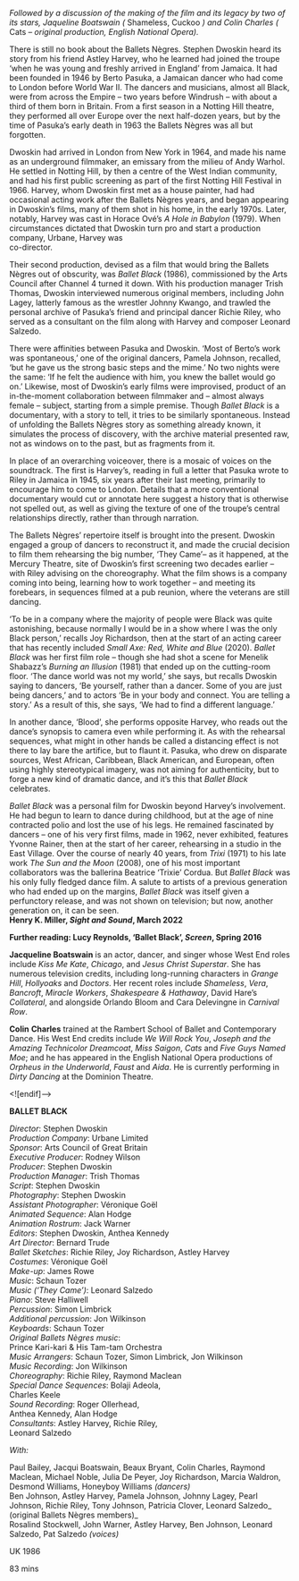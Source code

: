 

_Followed by a discussion of the making of the film and its legacy by two of its stars, Jaqueline Boatswain (_ Shameless, Cuckoo _) and Colin Charles (_ Cats _– original production, English National Opera)._

There is still no book about the Ballets Nègres. Stephen Dwoskin heard its story from his friend Astley Harvey, who he learned had joined the troupe ‘when he was young and freshly arrived in England’ from Jamaica. It had been founded in 1946 by Berto Pasuka, a Jamaican dancer who had come to London before World War II. The dancers and musicians, almost all Black, were from across the Empire – two years before Windrush – with about a third of them born in Britain. From a first season in a Notting Hill theatre, they performed all over Europe over the next half-dozen years, but by the time of Pasuka’s early death in 1963 the Ballets Nègres was all but forgotten.

Dwoskin had arrived in London from New York in 1964, and made his name as an underground filmmaker, an emissary from the milieu of Andy Warhol. He settled in Notting Hill, by then a centre of the West Indian community, and had his first public screening as part of the first Notting Hill Festival in 1966. Harvey, whom Dwoskin first met as a house painter, had had occasional acting work after the Ballets Nègres years, and began appearing in Dwoskin’s films, many of them shot in his home, in the early 1970s. Later, notably, Harvey was cast in Horace Ové’s _A Hole in Babylon_ (1979). When circumstances dictated that Dwoskin turn pro and start a production company, Urbane, Harvey was  
co-director.

Their second production, devised as a film that would bring the Ballets Nègres out of obscurity, was _Ballet Black_ (1986), commissioned by the Arts Council after Channel 4 turned it down. With his production manager Trish Thomas, Dwoskin interviewed numerous original members, including John Lagey, latterly famous as the wrestler Johnny Kwango, and trawled the personal archive of Pasuka’s friend and principal dancer Richie Riley, who served as a consultant on the film along with Harvey and composer Leonard Salzedo.

There were affinities between Pasuka and Dwoskin. ‘Most of Berto’s work was spontaneous,’ one of the original dancers, Pamela Johnson, recalled, ‘but he gave us the strong basic steps and the mime.’ No two nights were the same: ‘If he felt the audience with him, you knew the ballet would go on.’ Likewise, most of Dwoskin’s early films were improvised, product of an in-the-moment collaboration between filmmaker and – almost always female – subject, starting from a simple premise. Though _Ballet Black_ is a documentary, with a story to tell, it tries to be similarly spontaneous. Instead of unfolding the Ballets Nègres story as something already known, it simulates the process of discovery, with the archive material presented raw, not as windows on to the past, but as fragments from it.

In place of an overarching voiceover, there is a mosaic of voices on the soundtrack. The first is Harvey’s, reading in full a letter that Pasuka wrote to Riley in Jamaica in 1945, six years after their last meeting, primarily to encourage him to come to London. Details that a more conventional documentary would cut or annotate here suggest a history that is otherwise not spelled out, as well as giving the texture of one of the troupe’s central relationships directly, rather than through narration.

The Ballets Nègres’ repertoire itself is brought into the present. Dwoskin engaged a group of dancers to reconstruct it, and made the crucial decision to film them rehearsing the big number, ‘They Came’– as it happened, at the Mercury Theatre, site of Dwoskin’s first screening two decades earlier – with Riley advising on the choreography. What the film shows is a company coming into being, learning how to work together – and meeting its forebears, in sequences filmed at a pub reunion, where the veterans are still dancing.

‘To be in a company where the majority of people were Black was quite astonishing, because normally I would be in a show where I was the only Black person,’ recalls Joy Richardson, then at the start of an acting career that has recently included _Small Axe: Red, White and Blue_ (2020). _Ballet Black_ was her first film role – though she had shot a scene for Menelik Shabazz’s _Burning an Illusion_ (1981) that ended up on the cutting-room floor. ‘The dance world was not my world,’ she says, but recalls Dwoskin saying to dancers, ‘Be yourself, rather than a dancer. Some of you are just being dancers,’ and to actors ‘Be in your body and connect. You are telling a story.’ As a result of this, she says, ‘We had to find a different language.’

In another dance, ‘Blood’, she performs opposite Harvey, who reads out the dance’s synopsis to camera even while performing it. As with the rehearsal sequences, what might in other hands be called a distancing effect is not there to lay bare the artifice, but to flaunt it. Pasuka, who drew on disparate sources, West African, Caribbean, Black American, and European, often using highly stereotypical imagery, was not aiming for authenticity, but to forge a new kind of dramatic dance, and it’s this that _Ballet Black_ celebrates.

_Ballet Black_ was a personal film for Dwoskin beyond Harvey’s involvement.  
He had begun to learn to dance during childhood, but at the age of nine contracted polio and lost the use of his legs. He remained fascinated by dancers – one of his very first films, made in 1962, never exhibited, features Yvonne Rainer, then at the start of her career, rehearsing in a studio in the East Village. Over the course of nearly 40 years, from _Trixi_ (1971) to his late work _The Sun and the Moon_ (2008), one of his most important collaborators was the ballerina Beatrice ‘Trixie’ Cordua. But _Ballet Black_ was his only fully fledged dance film. A salute to artists of a previous generation who had ended up on the margins, _Ballet Black_ was itself given a perfunctory release, and was not shown on television; but now, another generation on, it can be seen.  
**Henry K. Miller, _Sight and Sound_, March 2022**

**Further reading: Lucy Reynolds, ‘Ballet Black’, _Screen_, Spring 2016**

**Jacqueline Boatswain** is an actor, dancer, and singer whose West End roles include _Kiss Me Kate_, _Chicago_, and _Jesus Christ Superstar_. She has numerous television credits, including long-running characters in _Grange_ _Hill_, _Hollyoaks_ and _Doctors_. Her recent roles include _Shameless_, _Vera_, _Bancroft_, _Miracle_ _Workers_, _Shakespeare & Hathaway_, David Hare’s _Collateral_, and alongside Orlando Bloom and Cara Delevingne in _Carnival_ _Row_.

**Colin**  **Charles** trained at the Rambert School of Ballet and Contemporary Dance. His West End credits include _We Will Rock You_, _Joseph and the Amazing Technicolor Dreamcoat_, _Miss_ _Saigon_, _Cats_ and _Five Guys Named Moe_; and he has appeared in the English National Opera productions of _Orpheus in the Underworld_, _Faust_ and _Aida_. He is currently performing in _Dirty_ _Dancing_ at the Dominion Theatre.

<![endif]-->

**BALLET BLACK**

_Director_: Stephen Dwoskin  
_Production Company_: Urbane Limited  
_Sponsor_: Arts Council of Great Britain  
_Executive Producer_: Rodney Wilson  
_Producer_: Stephen Dwoskin  
_Production Manager_: Trish Thomas  
_Script_: Stephen Dwoskin  
_Photography_: Stephen Dwoskin  
_Assistant Photographer_: Véronique Goël  
_Animated Sequence_: Alan Hodge  
_Animation Rostrum_: Jack Warner  
_Editors_: Stephen Dwoskin, Anthea Kennedy  
_Art Director_: Bernard Trude  
_Ballet Sketches_: Richie Riley, Joy Richardson, Astley Harvey  
_Costumes_: Véronique Goël  
_Make-up_: James Rowe  
_Music_: Schaun Tozer  
_Music (‘They Came’)_: Leonard Salzedo  
_Piano_: Steve Halliwell  
_Percussion_: Simon Limbrick  
_Additional percussion_: Jon Wilkinson  
_Keyboards_: Schaun Tozer  
_Original Ballets Nègres music_:  
Prince Kari-kari & His Tam-tam Orchestra  
_Music Arrangers_: Schaun Tozer, Simon Limbrick, Jon Wilkinson  
_Music Recording_: Jon Wilkinson  
_Choreography_: Richie Riley, Raymond Maclean  
_Special Dance Sequences_: Bolaji Adeola,  
Charles Keele  
_Sound Recording_: Roger Ollerhead,  
Anthea Kennedy, Alan Hodge  
_Consultants_: Astley Harvey, Richie Riley,  
Leonard Salzedo

_With:_

Paul Bailey, Jacqui Boatswain, Beaux Bryant, Colin Charles, Raymond Maclean, Michael Noble, Julia De Peyer, Joy Richardson, Marcia Waldron, Desmond Williams, Honeyboy Williams _(dancers)_  
Ben Johnson, Astley Harvey, Pamela Johnson, Johnny Lagey, Pearl Johnson, Richie Riley, Tony Johnson, Patricia Clover, Leonard Salzedo_  
(original Ballets Nègres members)_  
Rosalind Stockwell, John Warner, Astley Harvey, Ben Johnson, Leonard Salzedo, Pat Salzedo _(voices)_

UK 1986

83 mins
<!--stackedit_data:
eyJoaXN0b3J5IjpbMTU3NTMwODQzMl19
-->